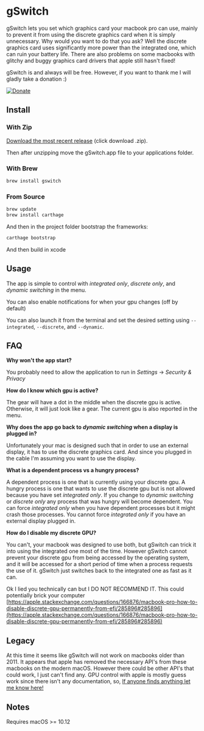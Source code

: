 # gSwitch

gSwitch lets you set which graphics card your macbook pro can use, mainly to prevent it from using the discrete graphics card when it is simply unnecessary.  Why would you want to do that you ask?  Well the discrete graphics card uses significantly more power than the integrated one, which can ruin your battery life.  There are also problems on some macbooks with glitchy and buggy graphics card drivers that apple still hasn't fixed!

gSwitch is and always will be free.  However, if you want to thank me I will gladly take a donation :)

[![Donate](https://img.shields.io/badge/Donate-PayPal-green.svg)](https://www.paypal.com/cgi-bin/webscr?cmd=_donations&business=8BYQDVMMGR8EY&item_name=gSwitch+Donations&currency_code=USD&source=url)

## Install

### With Zip

[Download the most recent release](https://codyschrank.github.io/gSwitch/) (click download .zip).

Then after unzipping move the gSwitch.app file to your applications folder.

### With Brew

```bash
brew install gswitch
```

### From Source

```bash
brew update
brew install carthage
```

And then in the project folder bootstrap the frameworks:

```bash
carthage bootstrap
```

And then build in xcode

## Usage

The app is simple to control with _integrated only_, _discrete only_, and _dynamic switching_ in the menu.

You can also enable notifications for when your gpu changes (off by default)

You can also launch it from the terminal and set the desired setting using `--integrated`, `--discrete`, and `--dynamic`.

## FAQ

**Why won't the app start?**

You probably need to allow the application to run in _Settings_ -> _Security & Privacy_

**How do I know which gpu is active?**

The gear will have a dot in the middle when the discrete gpu is active.  Otherwise, it will just look like a gear.  The current gpu is also reported in the menu.

**Why does the app go back to _dynamic switching_ when a display is plugged in?**

Unfortunately your mac is designed such that in order to use an external display, it has to use the discrete graphics card. And since you plugged in the cable I'm assuming you want to use the display.

**What is a dependent process vs a hungry process?**

A dependent process is one that is currently using your discrete gpu. A hungry process is one that wants to use the discrete gpu but is not allowed because you have set _integrated only_. If you change to _dynamic switching_ or _discrete only_ any process that was hungry will become dependent.  You can force _integrated only_ when you have dependent processes but it might crash those processes.  You cannot force _integrated only_ if you have an external display plugged in.  

**How do I disable my discrete GPU?**

You can't, your macbook was designed to use both, but gSwitch can trick it into using the integrated one most of the time.  However gSwitch cannot prevent your discrete gpu from being accessed by the operating system, and it will be accessed for a short period of time when a process requests the use of it.  gSwitch just switches back to the integrated one as fast as it can.

Ok I lied you technically can but I DO NOT RECOMMEND IT.  This could potentially brick your computer  [https://apple.stackexchange.com/questions/166876/macbook-pro-how-to-disable-discrete-gpu-permanently-from-efi/285896#285896](https://apple.stackexchange.com/questions/166876/macbook-pro-how-to-disable-discrete-gpu-permanently-from-efi/285896#285896)

## Legacy

At this time it seems like gSwitch will not work on macbooks older than 2011. It appears that apple has removed the necessary API's from these macbooks on the modern macOS.  However there could be other API's that could work, I just can't find any.  GPU control with apple is mostly guess work since there isn't any documentation, so, [If anyone finds anything let me know here!](https://github.com/CodySchrank/gSwitch/issues/12)

## Notes

Requires macOS >= 10.12
